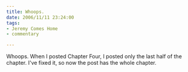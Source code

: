 ```yaml
--- 
title: Whoops.
date: 2006/11/11 23:24:00
tags: 
- Jeremy Comes Home
- commentary

---
```


Whoops.  When I posted Chapter Four, I posted only the last half of the chapter.  I've fixed it, so now the post has the whole chapter.
